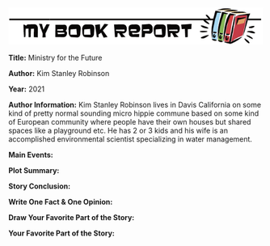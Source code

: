 ![](https://raw.githubusercontent.com/tombetthauser/bookreport-ministryforthefuture/main/assets/banner-2.png)

**Title:** Ministry for the Future

**Author:** Kim Stanley Robinson

**Year:** 2021

**Author Information:** Kim Stanley Robinson lives in Davis California on some kind of pretty normal sounding micro hippie commune based on some kind of European community where people have their own houses but shared spaces like a playground etc. He has 2 or 3 kids and his wife is an accomplished environmental scientist specializing in water management.

**Main Events:**

**Plot Summary:**

**Story Conclusion:**

**Write One Fact & One Opinion:**

**Draw Your Favorite Part of the Story:**

**Your Favorite Part of the Story:**